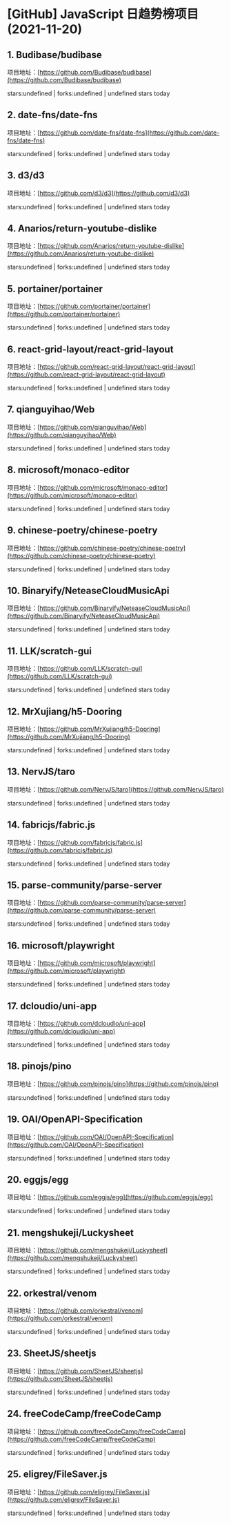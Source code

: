 # [GitHub] JavaScript 日趋势榜项目(2021-11-20)

## 1. Budibase/budibase 

项目地址：[https://github.com/Budibase/budibase](https://github.com/Budibase/budibase)

stars:undefined | forks:undefined | undefined stars today 



## 2. date-fns/date-fns 

项目地址：[https://github.com/date-fns/date-fns](https://github.com/date-fns/date-fns)

stars:undefined | forks:undefined | undefined stars today 



## 3. d3/d3 

项目地址：[https://github.com/d3/d3](https://github.com/d3/d3)

stars:undefined | forks:undefined | undefined stars today 



## 4. Anarios/return-youtube-dislike 

项目地址：[https://github.com/Anarios/return-youtube-dislike](https://github.com/Anarios/return-youtube-dislike)

stars:undefined | forks:undefined | undefined stars today 



## 5. portainer/portainer 

项目地址：[https://github.com/portainer/portainer](https://github.com/portainer/portainer)

stars:undefined | forks:undefined | undefined stars today 



## 6. react-grid-layout/react-grid-layout 

项目地址：[https://github.com/react-grid-layout/react-grid-layout](https://github.com/react-grid-layout/react-grid-layout)

stars:undefined | forks:undefined | undefined stars today 



## 7. qianguyihao/Web 

项目地址：[https://github.com/qianguyihao/Web](https://github.com/qianguyihao/Web)

stars:undefined | forks:undefined | undefined stars today 



## 8. microsoft/monaco-editor 

项目地址：[https://github.com/microsoft/monaco-editor](https://github.com/microsoft/monaco-editor)

stars:undefined | forks:undefined | undefined stars today 



## 9. chinese-poetry/chinese-poetry 

项目地址：[https://github.com/chinese-poetry/chinese-poetry](https://github.com/chinese-poetry/chinese-poetry)

stars:undefined | forks:undefined | undefined stars today 



## 10. Binaryify/NeteaseCloudMusicApi 

项目地址：[https://github.com/Binaryify/NeteaseCloudMusicApi](https://github.com/Binaryify/NeteaseCloudMusicApi)

stars:undefined | forks:undefined | undefined stars today 



## 11. LLK/scratch-gui 

项目地址：[https://github.com/LLK/scratch-gui](https://github.com/LLK/scratch-gui)

stars:undefined | forks:undefined | undefined stars today 



## 12. MrXujiang/h5-Dooring 

项目地址：[https://github.com/MrXujiang/h5-Dooring](https://github.com/MrXujiang/h5-Dooring)

stars:undefined | forks:undefined | undefined stars today 



## 13. NervJS/taro 

项目地址：[https://github.com/NervJS/taro](https://github.com/NervJS/taro)

stars:undefined | forks:undefined | undefined stars today 



## 14. fabricjs/fabric.js 

项目地址：[https://github.com/fabricjs/fabric.js](https://github.com/fabricjs/fabric.js)

stars:undefined | forks:undefined | undefined stars today 



## 15. parse-community/parse-server 

项目地址：[https://github.com/parse-community/parse-server](https://github.com/parse-community/parse-server)

stars:undefined | forks:undefined | undefined stars today 



## 16. microsoft/playwright 

项目地址：[https://github.com/microsoft/playwright](https://github.com/microsoft/playwright)

stars:undefined | forks:undefined | undefined stars today 



## 17. dcloudio/uni-app 

项目地址：[https://github.com/dcloudio/uni-app](https://github.com/dcloudio/uni-app)

stars:undefined | forks:undefined | undefined stars today 



## 18. pinojs/pino 

项目地址：[https://github.com/pinojs/pino](https://github.com/pinojs/pino)

stars:undefined | forks:undefined | undefined stars today 



## 19. OAI/OpenAPI-Specification 

项目地址：[https://github.com/OAI/OpenAPI-Specification](https://github.com/OAI/OpenAPI-Specification)

stars:undefined | forks:undefined | undefined stars today 



## 20. eggjs/egg 

项目地址：[https://github.com/eggjs/egg](https://github.com/eggjs/egg)

stars:undefined | forks:undefined | undefined stars today 



## 21. mengshukeji/Luckysheet 

项目地址：[https://github.com/mengshukeji/Luckysheet](https://github.com/mengshukeji/Luckysheet)

stars:undefined | forks:undefined | undefined stars today 



## 22. orkestral/venom 

项目地址：[https://github.com/orkestral/venom](https://github.com/orkestral/venom)

stars:undefined | forks:undefined | undefined stars today 



## 23. SheetJS/sheetjs 

项目地址：[https://github.com/SheetJS/sheetjs](https://github.com/SheetJS/sheetjs)

stars:undefined | forks:undefined | undefined stars today 



## 24. freeCodeCamp/freeCodeCamp 

项目地址：[https://github.com/freeCodeCamp/freeCodeCamp](https://github.com/freeCodeCamp/freeCodeCamp)

stars:undefined | forks:undefined | undefined stars today 



## 25. eligrey/FileSaver.js 

项目地址：[https://github.com/eligrey/FileSaver.js](https://github.com/eligrey/FileSaver.js)

stars:undefined | forks:undefined | undefined stars today 



